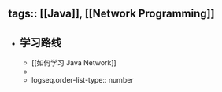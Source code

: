 tags:: [[Java]], [[Network Programming]]
---

- ## 学习路线
	- [[如何学习 Java Network]]
	-
	- logseq.order-list-type:: number